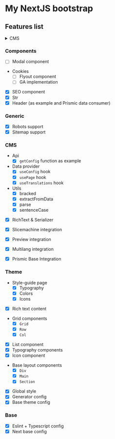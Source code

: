 # My NextJS bootstrap

## Features list

<details><summary>CMS</summary>
  - Api
    - [x] `getConfig` function as example
  - Data provider
    - [x] `useConfig` hook
    - [x] `usePage` hook
    - [x] `useTranslations` hook
  - Utils
    - [x] bracked
    - [x] extractFromData
    - [x] parse
    - [x] sentenceCase
  - [x] RichText & Serializer
  - [x] Slicemachine integration
  - [x] Preview integration
  - [x] Multilang integration
  - [x] Prismic Base Integration
</details>

### Components
- [ ] Modal component
- Cookies
  - [ ] Flyout component
  - [ ] GA implementation
- [x] SEO component
- [x] Str
- [x] Header (as example and Prismic data consumer)

### Generic
- [x] Robots support
- [x] Sitemap support

### CMS
- Api
  - [x] `getConfig` function as example
- Data provider
  - [x] `useConfig` hook
  - [x] `usePage` hook
  - [x] `useTranslations` hook
- Utils
  - [x] bracked
  - [x] extractFromData
  - [x] parse
  - [x] sentenceCase
- [x] RichText & Serializer
- [x] Slicemachine integration
- [x] Preview integration
- [x] Multilang integration
- [x] Prismic Base Integration


### Theme
- Style-guide page
  - [x] Typography
  - [x] Colors
  - [x] Icons
- [x] Rich text content
- Grid components
  - [x] `Grid`
  - [x] `Row`
  - [x] `Col`
- [x] List component
- [x] Typography components
- [x] Icon component
- Base layout components
  - [x] `Div`
  - [x] `Main`
  - [x] `Section`
- [x] Global style
- [x] Generator config
- [x] Base theme config

### Base
- [x] Eslint + Typescript config
- [x] Next base config